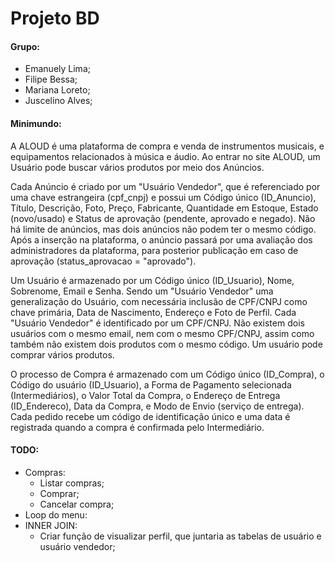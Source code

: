 # Projeto BD

#### Grupo:
* Emanuely Lima;
* Filipe Bessa;
* Mariana Loreto;
* Juscelino Alves;

#### Minimundo:
A ALOUD é uma plataforma de compra e venda de instrumentos musicais, e equipamentos relacionados à música e áudio. Ao entrar no site ALOUD, um Usuário pode buscar vários produtos por meio dos Anúncios.

Cada Anúncio é criado por um "Usuário Vendedor", que é referenciado por uma chave estrangeira (cpf_cnpj) e possui um Código único (ID_Anuncio), Título, Descrição, Foto, Preço, Fabricante, Quantidade em Estoque, Estado (novo/usado) e Status de aprovação (pendente, aprovado e negado). Não há limite de anúncios, mas dois anúncios não podem ter o mesmo código. 
Após a inserção na plataforma, o anúncio passará por uma avaliação dos administradores da plataforma, para posterior publicação em caso de aprovação (status_aprovacao = "aprovado"). 

Um Usuário é armazenado por um Código único (ID_Usuario), Nome, Sobrenome, Email e Senha. Sendo um "Usuário Vendedor" uma generalização do Usuário, com necessária inclusão de CPF/CNPJ como chave primária, Data de Nascimento, Endereço e Foto de Perfil.
Cada "Usuário Vendedor" é identificado por um CPF/CNPJ. Não existem dois usuários com o mesmo email, nem com o mesmo CPF/CNPJ, assim como também não existem dois produtos com o mesmo código. Um usuário pode comprar vários produtos.

O processo de Compra é armazenado com um Código único (ID_Compra), o Código do usuário (ID_Usuario), a Forma de Pagamento selecionada (Intermediários), o Valor Total da Compra, o Endereço de Entrega (ID_Endereco), Data da Compra, e Modo de Envio (serviço de entrega). Cada pedido recebe um código de identificação único e uma data é registrada quando a compra é confirmada pelo Intermediário.


#### TODO:

* Compras:
  * Listar compras;
  * Comprar;
  * Cancelar compra;
* Loop do menu:
* INNER JOIN:
  * Criar função de visualizar perfil, que juntaria as tabelas de usuário e usuário vendedor;
